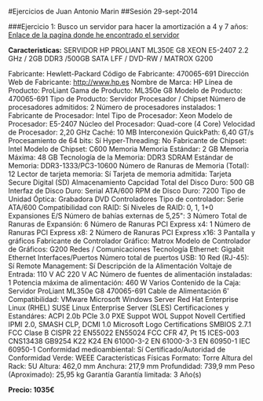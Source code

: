 #Ejercicios de Juan Antonio Marin
##Sesión 29-sept-2014

###Ejercicio 1:
Busco un servidor para hacer la amortización a 4 y 7 años:
[Enlace de la pagina donde he encontrado el servidor](http://www.dynos.es/servidor-hp-proliant-ml350e-g8-xeon-e5-2407-2.2-ghz-2gb-ddr3-500gb-sata-lff-dvd-rw-matrox-g200-array-b120i-887111422231__470065-691.html)

**Caracteristicas:**
SERVIDOR HP PROLIANT ML350E G8 XEON E5-2407 2.2 GHz / 2GB DDR3
/500GB SATA LFF / DVD-RW / MATROX G200

Fabricante: Hewlett-Packard
Código de Fabricante: 470065-691
Dirección Web de Fabricante: http://www.hp.es
Nombre de Marca: HP
Línea de Producto: ProLiant
Gama de Producto: ML350e G8
Modelo de Producto: 470065-691
Tipo de Producto: Servidor
Procesador / Chipset
Número de procesadores admitidos: 2
Número de procesadores instalados: 1
Fabricante de Procesador: Intel
Tipo de Procesador: Xeon
Modelo de Procesador: E5-2407
Núcleo del Procesador: Quad-core (4 Core)
Velocidad de Procesador: 2,20 GHz
Caché: 10 MB
Interconexión QuickPath: 6,40 GT/s
Procesamiento de 64 bits: Sí
Hyper-Threading: No
Fabricante de Chipset: Intel
Modelo de Chipset: C600
Memoria
Memoria Estándar: 2 GB
Memoria Máxima: 48 GB
Tecnología de la Memoria: DDR3 SDRAM
Estándar de Memoria: DDR3-1333/PC3-10600
Número de Ranuras de Memoria (Total): 12
Lector de tarjeta memoria: Sí
Tarjeta de memoria admitida: Tarjeta Secure Digital (SD)
Almacenamiento
Capcidad Total del Disco Duro: 500 GB
Interfaz de Disco Duro: Serial ATA/600
RPM de Disco Duro: 7200
Tipo de Unidad Óptica: Grabadora DVD
Controladores
Tipo de controlador: Serie ATA/600
Compatibilidad con RAID: Sí
Niveles de RAID: 0, 1, 1+0
Expansiones E/S
Número de bahías externas de 5,25": 3
Número Total de Ranuras de Expansión: 6
Número de Ranuras PCI Express x4: 1
Número de Ranuras PCI Express x8: 2
Número de Ranuras PCI Express x16: 3
Pantalla y gráficos
Fabricante de Controlador Gráfico: Matrox
Modelo de Controlador de Gráficos: G200
Redes / Comunicaciones
Tecnología Ethernet: Gigabit Ethernet
Interfaces/Puertos
Número total de puertos USB: 10
Red (RJ-45): Sí
Remote Management: Sí
Descripción de la Alimentación
Voltaje de Entrada:
110 V AC
220 V AC
Número de fuentes de alimentación instaladas: 1
Potencia máxima de alimentación: 460 W
Varios
Contenido de la Caja:
Servidor ProLiant ML350e G8 470065-691
Cable de Alimentación 6'
Compatibilidad:
VMware
Microsoft Windows Server
Red Hat Enterprise Linux (RHEL)
SUSE Linux Enterprise Server (SLES)
Certificaciones y Estandáres:
ACPI 2.0b
PCIe 3.0
PXE Suppot
WOL Suppot
Novell Certified
IPMI 2.0, SMASH CLP, DCMI 1.0
Microsoft Logo Certifications
SMBIOS 2.7.1
FCC Clase B
CISPR 22
EN55022
EN55024
FCC CFR 47, Pt 15
ICES-003
CNS13438
GB9254
K22
K24
EN 61000-3-2
EN 61000-3-3
EN 60950-1
IEC 60950-1
Conformidad medioambiental: Sí
Certificado/Autoridad de Conformidad Verde: WEEE
Características Físicas
Formato: Torre
Altura del Rack: 5U
Altura: 462,0 mm
Anchura: 217,9 mm
Profundidad: 739,9 mm
Peso (Aproximado): 25,95 kg
Garantía
Garantía limitada: 3 Año(s)

**Precio: 1035€**
